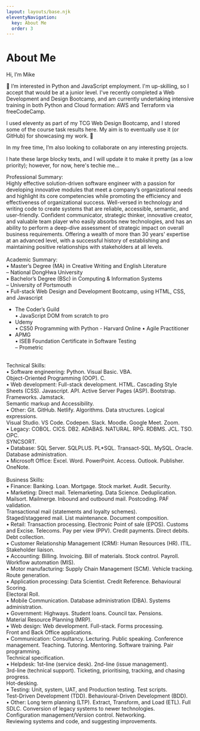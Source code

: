 ```yaml
---
layout: layouts/base.njk
eleventyNavigation:
  key: About Me
  order: 3
---
```

# About Me
Hi, I’m Mike

👀 I’m interested in Python and JavaScript employment. I'm up-skilling, so I accept that would be at a junior level. I've recently completed a Web Development and Design Bootcamp, and am currently undertaking intensive training in both Python and Cloud formation: AWS and Terraform via freeCodeCamp.

I used eleventy as part of my TCG Web Design Bootcamp, and I stored some of the course task results here. My aim is to eventually use it (or GitHub) for showcasing my work. 💞️ 

In my free time, I’m also looking to collaborate on any interesting projects.

I hate these large blocky texts, and I will update it to make it pretty (as a low priority); however, for now, here's techie me...

Professional Summary:<br/>
Highly effective solution-driven software engineer with a passion for developing innovative modules that meet a company’s organizational needs and highlight its core competencies while promoting the efficiency and effectiveness of organizational success. Well-versed in technology and writing code to create systems that are reliable, accessible, semantic, and user-friendly. Confident communicator, strategic thinker, innovative creator, and valuable team player who easily absorbs new technologies, and has an ability to perform a deep-dive assessment of strategic impact on overall business requirements. Offering a wealth of more than 30 years' expertise at an advanced level, with a successful history of establishing and maintaining positive relationships with stakeholders at all levels.<br/>
<br/>
Academic Summary:<br/>
• Master’s Degree (MA) in Creative Writing and English Literature<br/>
  – National DongHwa University<br/>
• Bachelor’s Degree (BSc) in Computing & Information Systems<br/>
  – University of Portsmouth<br/> 
• Full-stack Web Design and Development Bootcamp, using HTML, CSS, and Javascript<br/>
  - The Coder’s Guild<br/> 
• JavaScript DOM from scratch to pro<br/>
  - Udemy<br/>
• CS50 Programming with Python - Harvard Online • Agile Practitioner<br/>
  - APMG<br/> 
• ISEB Foundation Certificate in Software Testing<br/>
  – Prometric<br/>
<br/>
Technical Skills:<br/>
• Software engineering: Python. Visual Basic. VBA.<br/>
  Object-Oriented Programming (OOP). C.<br/>
• Web development: Full-stack development. HTML. Cascading Style Sheets (CSS). Javascript.
  API. Active Server Pages (ASP). Bootstrap. Frameworks. Jamstack.<br/>
  Semantic markup and Accessibility.<br/>
• Other: Git. GitHub. Netlify. Algorithms. Data structures. Logical expressions.<br/>
  Visual Studio. VS Code. Codepen. Slack. Moodle. Google Meet. Zoom.<br/> 
• Legacy: COBOL. CICS. DB2. ADABAS. NATURAL. RPG. RDBMS. JCL. TSO. OPC.<br/>
  SYNCSORT.<br/> 
• Database: SQL Server. SQLPLUS. PL*SQL. Transact-SQL. MySQL. Oracle.<br/>
  Database administration.<br/> 
• Microsoft Office: Excel. Word. PowerPoint. Access. Outlook. Publisher. OneNote.<br/>
<br/>
Business Skills:<br/>
• Finance: Banking. Loan. Mortgage. Stock market. Audit. Security.<br/>
• Marketing: Direct mail. Telemarketing. Data Science. Deduplication. Mailsort. Mailmerge.
  Inbound and outbound mail. Postcoding. PAF validation.<br/>
  Transactional mail (statements and loyalty schemes).<br/>
  Staged/staggered mail. List maintenance. Document composition.<br/>
• Retail: Transaction processing. Electronic Point of sale (EPOS). Customs and Excise.
  Telecoms. Pay per view (PPV). Credit payments. Direct debits. Debt collection.<br/> 
• Customer Relationship Management (CRM): Human Resources (HR). ITIL. Stakeholder liaison.<br/> 
• Accounting: Billing. Invoicing. Bill of materials. Stock control. Payroll.<br/>
  Workflow automation (MIS).<br/> 
• Motor manufacturing: Supply Chain Management (SCM). Vehicle tracking.<br/>
  Route generation.<br/> 
• Application processing: Data Scientist. Credit Reference. Behavioural Scoring.<br/>
  Electoral Roll.<br/> 
• Mobile Communication. Database administration (DBA). Systems administration.<br/> 
• Government: Highways. Student loans. Council tax. Pensions.<br/>
  Material Resource Planning (MRP).<br/> 
• Web design: Web development. Full-stack. Forms processing.<br/>
  Front and Back Office applications.<br/> 
• Communication: Consultancy. Lecturing. Public speaking. Conference management. Teaching.
  Tutoring. Mentoring. Software training. Pair programming.<br/>
  Technical specification.<br/> 
• Helpdesk: 1st-line (service desk). 2nd-line (issue management).<br/>
  3rd-line (technical support). Ticketing, prioritising, tracking, and chasing progress.<br/> Hot-desking.<br/> 
• Testing: Unit, system, UAT, and Production testing. Test scripts.<br/>
  Test-Driven Development (TDD). Behavioural-Driven Development (BDD).<br/>
• Other: Long term planning (LTP). Extract, Transform, and Load (ETL). Full SDLC.
  Conversion of legacy systems to newer technologies.<br/>
  Configuration management/Version control. Networking.<br/>
  Reviewing systems and code, and suggesting improvements.

